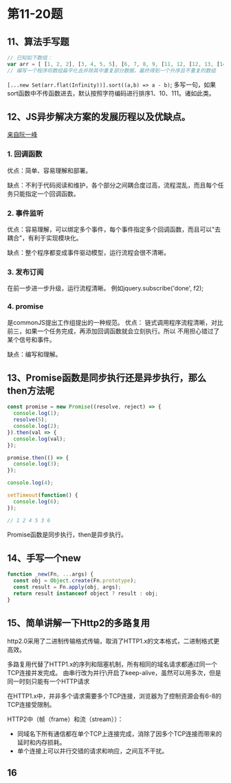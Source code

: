 # 第11-20题
## 11、算法手写题
```javascript
// 已知如下数组：
var arr = [ [1, 2, 2], [3, 4, 5, 5], [6, 7, 8, 9, [11, 12, [12, 13, [14] ] ] ], 10];
// 编写一个程序将数组扁平化去并除其中重复部分数据，最终得到一个升序且不重复的数组
```
`[...new Set(arr.flat(Infinity))].sort((a,b) => a - b)`;
多写一句，如果sort函数中不传函数进去，默认按照字符编码进行排序1、10、111。诸如此类。
## 12、JS异步解决方案的发展历程以及优缺点。
[来自阮一峰](http://www.ruanyifeng.com/blog/2012/12/asynchronous%EF%BC%BFjavascript.html)
### 1. 回调函数
优点：简单、容易理解和部署。

缺点：不利于代码阅读和维护，各个部分之间耦合度过高，流程混乱，而且每个任务只能指定一个回调函数。
### 2. 事件监听
优点：容易理解，可以绑定多个事件，每个事件指定多个回调函数，而且可以"去耦合"，有利于实现模块化。

缺点：整个程序都变成事件驱动模型，运行流程会很不清晰。

### 3. 发布订阅
在前一步进一步升级，运行流程清晰。
例如jquery.subscribe('done', f2);
### 4. promise
是commonJS提出工作组提出的一种规范。
优点： 链式调用程序流程清晰，对比前三，如果一个任务完成，再添加回调函数就会立刻执行。所以
不用担心错过了某个信号和事件。

缺点：编写和理解。
## 13、Promise函数是同步执行还是异步执行，那么then方法呢
```javascript
const promise = new Promise((resolve, reject) => {
  console.log(1);
  resolve(5);
  console.log(2);
}).then(val => {
  console.log(val);
});

promise.then(() => {
  console.log(3);
});

console.log(4);

setTimeout(function() {
  console.log(6);
});

// 1 2 4 5 3 6
```
Promise函数是同步执行，then是异步执行。
## 14、手写一个new
```javascript
function _new(Fn, ...args) {
  const obj = Object.create(Fn.prototype);
  const result = Fn.apply(obj, args);
  return result instanceof object ? result : obj;
}
```
## 15、简单讲解一下Http2的多路复用
http2.0采用了二进制传输格式传输，取消了HTTP1.x的文本格式，二进制格式更高效。

多路复用代替了HTTP1.x的序列和阻塞机制，所有相同的域名请求都通过同一个TCP连接并发完成。
由串行改为并行\开启了keep-alive，虽然可以用多次，但是同一时刻只能有一个HTTP请求

在HTTP1.x中，并非多个请求需要多个TCP连接，浏览器为了控制资源会有6-8的TCP连接受限制。

HTTP2中（帧（frame）和流（stream））：
- 同域名下所有通信都在单个TCP上连接完成，消除了因多个TCP连接而带来的延时和内存损耗。
- 单个连接上可以并行交错的请求和响应，之间互不干扰。
## 16
